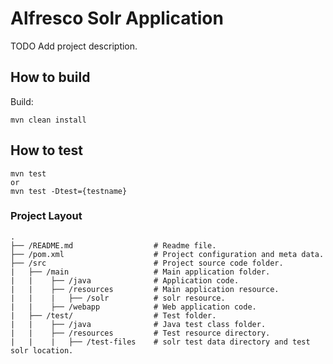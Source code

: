 # Alfresco Solr Application
TODO Add project description.
## How to build
Build:
```
mvn clean install
```

## How to test
```
mvn test 
or
mvn test -Dtest={testname}
```

### Project Layout

```
.
├── /README.md                  # Readme file.
├── /pom.xml                    # Project configuration and meta data.
├── /src                        # Project source code folder.
|   ├── /main                   # Main application folder.
|   |    ├── /java              # Application code.
|   |    ├── /resources         # Main application resource.
|   |    |   ├── /solr          # solr resource.
|   |    ├── /webapp            # Web application code.
|   ├── /test/                  # Test folder.
|   |    ├── /java              # Java test class folder.
|   |    ├── /resources         # Test resource directory.
|   |    |   ├── /test-files    # solr test data directory and test solr location.
```
